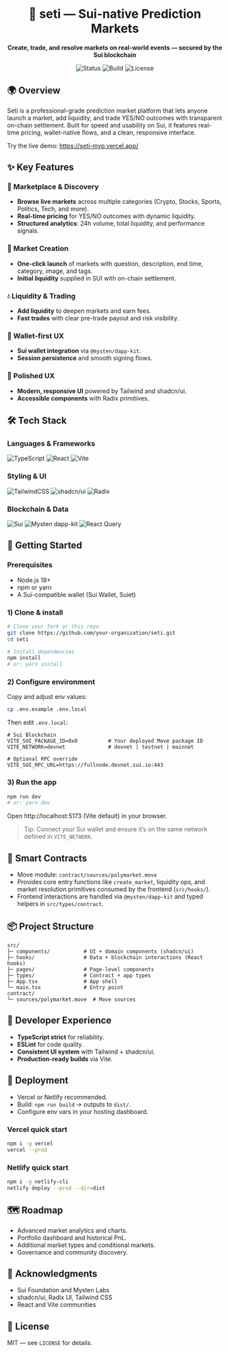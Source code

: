 <div align="center">

# 🔮 seti — Sui-native Prediction Markets

**Create, trade, and resolve markets on real-world events — secured by the Sui blockchain**

![Status](https://img.shields.io/badge/Status-Active-success?style=for-the-badge)
![Build](https://img.shields.io/badge/Build-Passing-success?style=for-the-badge)
![License](https://img.shields.io/badge/License-MIT-blue?style=for-the-badge)

</div>

## 🌍 Overview

Seti is a professional-grade prediction market platform that lets anyone launch a market, add liquidity, and trade YES/NO outcomes with transparent on-chain settlement. Built for speed and usability on Sui, it features real-time pricing, wallet-native flows, and a clean, responsive interface.

Try the live demo: https://seti-mvp.vercel.app/

## ✨ Key Features

### 🏪 Marketplace & Discovery
- **Browse live markets** across multiple categories (Crypto, Stocks, Sports, Politics, Tech, and more).
- **Real-time pricing** for YES/NO outcomes with dynamic liquidity.
- **Structured analytics**: 24h volume, total liquidity, and performance signals.

### 🧰 Market Creation
- **One-click launch** of markets with question, description, end time, category, image, and tags.
- **Initial liquidity** supplied in SUI with on-chain settlement.

### 💧 Liquidity & Trading
- **Add liquidity** to deepen markets and earn fees.
- **Fast trades** with clear pre-trade payout and risk visibility.

### 🔐 Wallet-first UX
- **Sui wallet integration** via `@mysten/dapp-kit`.
- **Session persistence** and smooth signing flows.

### 📱 Polished UX
- **Modern, responsive UI** powered by Tailwind and shadcn/ui.
- **Accessible components** with Radix primitives.

## 🛠️ Tech Stack

### Languages & Frameworks
![TypeScript](https://img.shields.io/badge/TypeScript-3178C6?style=for-the-badge&logo=typescript&logoColor=white)
![React](https://img.shields.io/badge/React-20232A?style=for-the-badge&logo=react&logoColor=61DAFB)
![Vite](https://img.shields.io/badge/Vite-646CFF?style=for-the-badge&logo=vite&logoColor=white)

### Styling & UI
![TailwindCSS](https://img.shields.io/badge/Tailwind_CSS-38B2AC?style=for-the-badge&logo=tailwind-css&logoColor=white)
![shadcn/ui](https://img.shields.io/badge/shadcn%2Fui-000000?style=for-the-badge)
![Radix](https://img.shields.io/badge/Radix_UI-161618?style=for-the-badge)

### Blockchain & Data
![Sui](https://img.shields.io/badge/Sui-6FBCF0?style=for-the-badge)
![Mysten dapp-kit](https://img.shields.io/badge/@mysten/dapp--kit-0A7AFF?style=for-the-badge)
![React Query](https://img.shields.io/badge/React_Query-FF4154?style=for-the-badge)

## 🚀 Getting Started

### Prerequisites
- Node.js 18+
- npm or yarn
- A Sui-compatible wallet (Sui Wallet, Suiet)

### 1) Clone & install
```bash
# Clone your fork or this repo
git clone https://github.com/your-organization/seti.git
cd seti

# Install dependencies
npm install
# or: yarn install
```

### 2) Configure environment
Copy and adjust env values:
```bash
cp .env.example .env.local
```
Then edit `.env.local`:
```env
# Sui Blockchain
VITE_SUI_PACKAGE_ID=0x0          # Your deployed Move package ID
VITE_NETWORK=devnet              # devnet | testnet | mainnet

# Optional RPC override
VITE_SUI_RPC_URL=https://fullnode.devnet.sui.io:443
```

### 3) Run the app
```bash
npm run dev
# or: yarn dev
```
Open http://localhost:5173 (Vite default) in your browser.

> Tip: Connect your Sui wallet and ensure it’s on the same network defined in `VITE_NETWORK`.

## 🔗 Smart Contracts
- Move module: `contract/sources/polymarket.move`
- Provides core entry functions like `create_market`, liquidity ops, and market resolution primitives consumed by the frontend (`src/hooks/`).
- Frontend interactions are handled via `@mysten/dapp-kit` and typed helpers in `src/types/contract`.

## 📦 Project Structure
```
src/
├─ components/           # UI + domain components (shadcn/ui)
├─ hooks/                # Data + blockchain interactions (React hooks)
├─ pages/                # Page-level components
├─ types/                # Contract + app types
├─ App.tsx               # App shell
└─ main.tsx              # Entry point
contract/
└─ sources/polymarket.move  # Move sources
```

## 🧪 Developer Experience
- **TypeScript strict** for reliability.
- **ESLint** for code quality.
- **Consistent UI system** with Tailwind + shadcn/ui.
- **Production-ready builds** via Vite.

## 🚢 Deployment
- Vercel or Netlify recommended.
- Build: `npm run build` → outputs to `dist/`.
- Configure env vars in your hosting dashboard.

### Vercel quick start
```bash
npm i -g vercel
vercel --prod
```

### Netlify quick start
```bash
npm i -g netlify-cli
netlify deploy --prod --dir=dist
```

## 🗺️ Roadmap
- Advanced market analytics and charts.
- Portfolio dashboard and historical PnL.
- Additional market types and conditional markets.
- Governance and community discovery.

## 👏 Acknowledgments
- Sui Foundation and Mysten Labs
- shadcn/ui, Radix UI, Tailwind CSS
- React and Vite communities

## 📄 License
MIT — see `LICENSE` for details.
